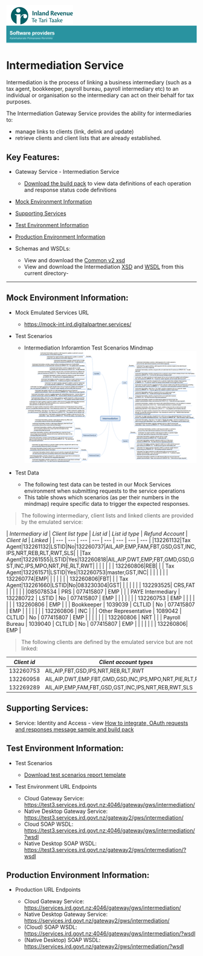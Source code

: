 ![IRD logo](../Images/IRlogo.gif)
![Software Dev](../Images/SoftwareDev.png)

# Intermediation Service

Intermediation is the process of linking a business intermediary (such as a tax agent, 
bookkeeper, payroll bureau, payroll intermediary etc) to an individual or organisation 
so the intermediary can act on their behalf for tax purposes. 

The Intermediation Gateway Service provides the ability for intermediaries to:
- manage links to clients (link, delink and update) 
- retrieve clients and client lists that are already established.

## Key Features:

- Gateway Service -  Intermediation Service 
	- [Download the build pack](Latest/Gateway%20Services%20Build%20Pack%20-%20Intermediation%20Service.pdf) to view data definitions of each operation and response status code definitions

- [Mock Environment Information](#Mock-Environment-Information)
- [Supporting Services](#Supporting-Services)
- [Test Environment Information](#Test-Environment-Information)
- [Production Environment Information](#Production-Environment-Information)

 - Schemas and WSDLs:
	- View and download the [Common v2 xsd](../Schema%20-%20Common/Common.v2.xsd)
	- View and download the Intermediation [XSD](Latest/Intermediation.v1.xsd) and [WSDL](Latest/IntermediationDevWsdl.v1.wsdl) from this current directory-

---

## Mock Environment Information:

* Mock Emulated Services URL
	* https://mock-int.ird.digitalpartner.services/ 

* Test Scenarios 	
	- Intermediation Inforamtion  Test Scenarios Mindmap
	![Test Scenarios](images/Intermediation-test-scenarios.png)	

* Test Data
	* The following test data can be tested in our Mock Services environment when submitting requests to the service operations
	* This table shows which scenarios (as per their numbers in the mindmap) require specific data to trigger the expected responses. 

> The following intermediary, client lists and linked clients are provided by the emulated service:

| *Intermediary id* | *Client list type* | *List id* | *List id type* | *Refund Account* | *Client Id* | *Linked* |
| --- | --- | --- | --- | --- | --- | --- | --- | 
|132261132|Tax Agent|132261132|LSTID|No|132260737|AIL,AIP,EMP,FAM,FBT,GSD,GST,INC,IPS,NRT,REB,RLT,RWT,SLS|
| |Tax Agent|132261555|LSTID|Yes|132260818|AIL,AIP,DWT,EMP,FBT,GMD,GSD,GST,INC,IPS,MPO,NRT,PIE,RLT,RWT|
| | | | | | 132260806|REB|
| | Tax Agent|132261571|LSTID|Yes|132260753|master,GST,INC|
| | | | | | 132260774|EMP|
| | | | | | 132260806|FBT|
| | Tax Agent|132261660|LSTID|No|083230304|GST|
| | | | | | 132293525| CRS,FAT |
| | | | | |085078534 | PRS | 077415807 | EMP |
| | PAYE Intermediary | 132280722 | LSTID | No | 077415807 | EMP |
| | | | | | 132260753 | EMP |
| | | | | | 132260806 | EMP |
| | Bookkeeper | 1039039 | CLTLID | No | 077415807 | EMP |
| | | | | | 132260806 | INC | 
| | Other Representative | 1089042 | CLTLID | No | 077415807 | EMP |
| | | | | | 132260806 | NRT | 
| | Payroll Bureau | 1039040 | CLTLID | No | 077415807 | EMP |
| | | | | | 132260806| EMP |	

> The following clients are defined by the emulated service but are not linked:

| *Client id* | *Client account types* |
| --- | --- | 
| 132260753| AIL,AIP,FBT,GSD,IPS,NRT,REB,RLT,RWT |
| 132260958 | AIL,AIP,DWT,EMP,FBT,GMD,GSD,INC,IPS,MPO,NRT,PIE,RLT,RWT |
| 132269289 | AIL,AIP,EMP,FAM,FBT,GSD,GST,INC,IPS,NRT,REB,RWT,SLS |


## Supporting Services:

* Service: Identity and Access - view [How to integrate, OAuth requests and responses message sample and build pack](../../Service%20-%20Identity%20and%20Access/Latest/) 

## Test Environment Information:

* Test Scenarios
	- [Download test scenarios report template](Intermediation%20Service%20-%20Test%20Scenarios%20Report%20Template.docx)



* Test Environment URL Endpoints
	
	* Cloud Gateway Service: https://test3.services.ird.govt.nz:4046/gateway/gws/intermediation/
	* Native Desktop Gateway Service: https://test3.services.ird.govt.nz/gateway2/gws/intermediation/
	* Cloud SOAP WSDL: https://test3.services.ird.govt.nz:4046/gateway/gws/intermediation/?wsdl
	* Native Desktop SOAP WSDL: https://test3.services.ird.govt.nz/gateway2/gws/intermediation/?wsdl
            
## Production Environment Information:

* Production URL Endpoints

	- Cloud Gateway Service: https://services.ird.govt.nz:4046/gateway/gws/intermediation/
	- Native Desktop Gateway Service: https://services.ird.govt.nz/gateway2/gws/intermediation/
	- (Cloud) SOAP WSDL: https://services.ird.govt.nz:4046/gateway/gws/intermediation/?wsdl
	- (Native Desktop) SOAP WSDL: https://services.ird.govt.nz/gateway2/gws/intermediation/?wsdl